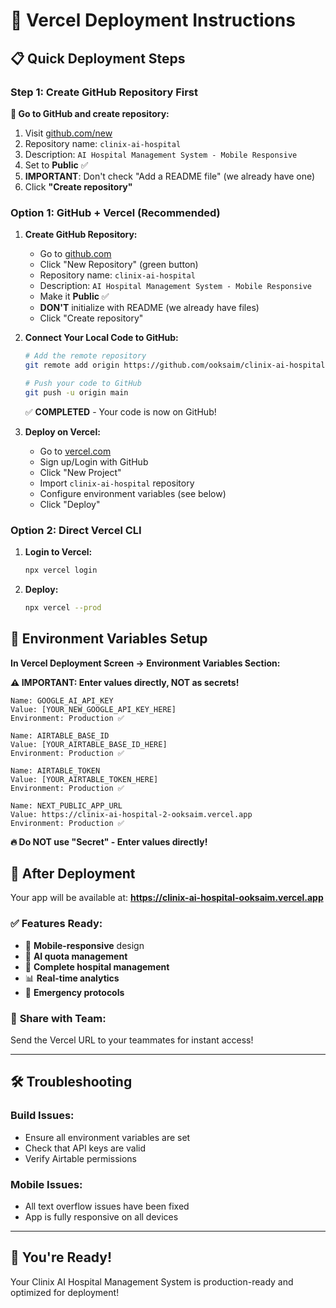 # 🚀 Vercel Deployment Instructions

## 📋 **Quick Deployment Steps**

### **Step 1: Create GitHub Repository First**

**🔗 Go to GitHub and create repository:**

1. Visit [github.com/new](https://github.com/new)
2. Repository name: `clinix-ai-hospital`
3. Description: `AI Hospital Management System - Mobile Responsive`
4. Set to **Public** ✅
5. **IMPORTANT**: Don't check "Add a README file" (we already have one)
6. Click **"Create repository"**

### **Option 1: GitHub + Vercel (Recommended)**

1. **Create GitHub Repository:**

   - Go to [github.com](https://github.com)
   - Click "New Repository" (green button)
   - Repository name: `clinix-ai-hospital`
   - Description: `AI Hospital Management System - Mobile Responsive`
   - Make it **Public** ✅
   - **DON'T** initialize with README (we already have files)
   - Click "Create repository"

2. **Connect Your Local Code to GitHub:**

   ```bash
   # Add the remote repository
   git remote add origin https://github.com/ooksaim/clinix-ai-hospital.git

   # Push your code to GitHub
   git push -u origin main
   ```

   ✅ **COMPLETED** - Your code is now on GitHub!

3. **Deploy on Vercel:**
   - Go to [vercel.com](https://vercel.com)
   - Sign up/Login with GitHub
   - Click "New Project"
   - Import `clinix-ai-hospital` repository
   - Configure environment variables (see below)
   - Click "Deploy"

### **Option 2: Direct Vercel CLI**

1. **Login to Vercel:**

   ```bash
   npx vercel login
   ```

2. **Deploy:**
   ```bash
   npx vercel --prod
   ```

## 🔧 **Environment Variables Setup**

**In Vercel Deployment Screen → Environment Variables Section:**

**⚠️ IMPORTANT: Enter values directly, NOT as secrets!**

```
Name: GOOGLE_AI_API_KEY
Value: [YOUR_NEW_GOOGLE_API_KEY_HERE]
Environment: Production ✅
```

```
Name: AIRTABLE_BASE_ID
Value: [YOUR_AIRTABLE_BASE_ID_HERE]
Environment: Production ✅
```

```
Name: AIRTABLE_TOKEN
Value: [YOUR_AIRTABLE_TOKEN_HERE]
Environment: Production ✅
```

```
Name: NEXT_PUBLIC_APP_URL
Value: https://clinix-ai-hospital-2-ooksaim.vercel.app
Environment: Production ✅
```

**🔥 Do NOT use "Secret" - Enter values directly!**

## 🎯 **After Deployment**

Your app will be available at:
**https://clinix-ai-hospital-ooksaim.vercel.app**

### ✅ **Features Ready:**

- 📱 **Mobile-responsive** design
- 🤖 **AI quota management**
- 🏥 **Complete hospital management**
- 📊 **Real-time analytics**
- 🚨 **Emergency protocols**

### 📧 **Share with Team:**

Send the Vercel URL to your teammates for instant access!

---

## 🛠️ **Troubleshooting**

### **Build Issues:**

- Ensure all environment variables are set
- Check that API keys are valid
- Verify Airtable permissions

### **Mobile Issues:**

- All text overflow issues have been fixed
- App is fully responsive on all devices

---

## 🎉 **You're Ready!**

Your Clinix AI Hospital Management System is production-ready and optimized for deployment!
